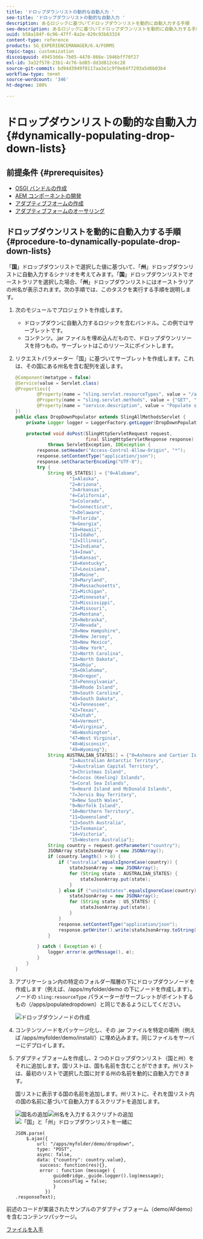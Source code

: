 ```yaml
---
title: 'ドロップダウンリストの動的な自動入力 '
seo-title: 'ドロップダウンリストの動的な自動入力 '
description: あるロジックに基づいてドロップダウンリストを動的に自動入力する手順
seo-description: あるロジックに基づいてドロップダウンリストを動的に自動入力する手順
uuid: b58a184f-6c96-47ff-8a2e-829c93b63324
content-type: reference
products: SG_EXPERIENCEMANAGER/6.4/FORMS
topic-tags: customization
discoiquuid: 49453dda-7b05-4470-866e-1946bff70f27
exl-id: 3a32f578-23b1-4c76-bd85-dd3d812c6c28
source-git-commit: bd94d3949f0117aa3e1c9f0e84f7293a5d6b03b4
workflow-type: tm+mt
source-wordcount: '346'
ht-degree: 100%

---
```


# ドロップダウンリストの動的な自動入力  {#dynamically-populating-drop-down-lists}

## 前提条件 {#prerequisites}

* [OSGI バンドルの作成](https://helpx.adobe.com/experience-manager/using/creating-osgi-bundles-digital-marketing.html)
* [AEM コンポーネントの開発](/help/sites-developing/components.md)
* [アダプティブフオームの作成](/help/forms/using/creating-adaptive-form.md)
* [アダプティブフォームのオーサリング](/help/forms/using/introduction-forms-authoring.md)

## ドロップダウンリストを動的に自動入力する手順 {#procedure-to-dynamically-populate-drop-down-lists}

「**国**」ドロップダウンリストで選択した値に基づいて、「**州**」ドロップダウンリストに自動入力するシナリオを考えてみます。「**国**」ドロップダウンリストでオーストラリアを選択した場合、「**州**」ドロップダウンリストにはオーストラリアの州名が表示されます。次の手順では、このタスクを実行する手順を説明します。

1. 次のモジュールでプロジェクトを作成します。

   * ドロップダウンに自動入力するロジックを含むバンドル。この例ではサーブレットです。
   * コンテンツ。.jar ファイルを埋め込んだもので、ドロップダウンリソースを持つもの。サーブレットはこのリソースにポイントします。

1. リクエストパラメーター「国」に基づいてサーブレットを作成します。これは、その国にある州名を含む配列を返します。

   ```java
   @Component(metatype = false)
   @Service(value = Servlet.class)
   @Properties({
           @Property(name = "sling.servlet.resourceTypes", value = "/apps/populatedropdown"),
           @Property(name = "sling.servlet.methods", value = {"GET", "POST"}),
           @Property(name = "service.description", value = "Populate states dropdown based on country value")
   })
   public class DropDownPopulator extends SlingAllMethodsServlet {
       private Logger logger = LoggerFactory.getLogger(DropDownPopulator.class);
   
       protected void doPost(SlingHttpServletRequest request,
                             final SlingHttpServletResponse response)
               throws ServletException, IOException {
           response.setHeader("Access-Control-Allow-Origin", "*");
           response.setContentType("application/json");
           response.setCharacterEncoding("UTF-8");
           try {
               String US_STATES[] = {"0=Alabama",
                       "1=Alaska",
                       "2=Arizona",
                       "3=Arkansas",
                       "4=California",
                       "5=Colorado",
                       "6=Connecticut",
                       "7=Delaware",
                       "8=Florida",
                       "9=Georgia",
                       "10=Hawaii",
                       "11=Idaho",
                       "12=Illinois",
                       "13=Indiana",
                       "14=Iowa",
                       "15=Kansas",
                       "16=Kentucky",
                       "17=Louisiana",
                       "18=Maine",
                       "19=Maryland",
                       "20=Massachusetts",
                       "21=Michigan",
                       "22=Minnesota",
                       "23=Mississippi",
                       "24=Missouri",
                       "25=Montana",
                       "26=Nebraska",
                       "27=Nevada",
                       "28=New Hampshire",
                       "29=New Jersey",
                       "30=New Mexico",
                       "31=New York",
                       "32=North Carolina",
                       "33=North Dakota",
                       "34=Ohio",
                       "35=Oklahoma",
                       "36=Oregon",
                       "37=Pennsylvania",
                       "38=Rhode Island",
                       "39=South Carolina",
                       "40=South Dakota",
                       "41=Tennessee",
                       "42=Texas",
                       "43=Utah",
                       "44=Vermont",
                       "45=Virginia",
                       "46=Washington",
                       "47=West Virginia",
                       "48=Wisconsin",
                       "49=Wyoming"};
               String AUSTRALIAN_STATES[] = {"0=Ashmore and Cartier Islands",
                       "1=Australian Antarctic Territory",
                       "2=Australian Capital Territory",
                       "3=Christmas Island",
                       "4=Cocos (Keeling) Islands",
                       "5=Coral Sea Islands",
                       "6=Heard Island and McDonald Islands",
                       "7=Jervis Bay Territory",
                       "8=New South Wales",
                       "9=Norfolk Island",
                       "10=Northern Territory",
                       "11=Queensland",
                       "12=South Australia",
                       "13=Tasmania",
                       "14=Victoria",
                       "15=Western Australia"};
               String country = request.getParameter("country");
               JSONArray stateJsonArray = new JSONArray();
               if (country.length() > 0) {
                   if ("australia".equalsIgnoreCase(country)) {
                       stateJsonArray = new JSONArray();
                       for (String state : AUSTRALIAN_STATES) {
                           stateJsonArray.put(state);
                       }
                   } else if ("unitedstates".equalsIgnoreCase(country)) {
                       stateJsonArray = new JSONArray();
                       for (String state : US_STATES) {
                           stateJsonArray.put(state);
                       }
                   }
                   response.setContentType("application/json");
                   response.getWriter().write(stateJsonArray.toString());
               }
   
           } catch ( Exception e) {
               logger.error(e.getMessage(), e);
           }
       }
   }
   ```

1. アプリケーション内の特定のフォルダー階層の下にドロップダウンノードを作成します（例えば、/apps/myfolder/demo の下にノードを作成します）。ノードの `sling:resourceType` パラメーターがサーブレットがポイントするもの（/apps/populatedropdown）と同じであるようにしてください。

   ![ドロップダウンノードの作成](assets/dropdown-node.png)

1. コンテンツノードをパッケージ化し、その .jar ファイルを特定の場所（例えば /apps/myfolder/demo/install/）に埋め込みます。同じファイルをサーバーにデプロイします。
1. アダプティブフォームを作成し、2 つのドロップダウンリスト（国と州）をそれに追加します。国リストは、国も名前を含むことができます。州リストは、最初のリストで選択した国に対する州の名前を動的に自動入力できます。

   国リストに表示する国の名前を追加します。州リストに、それを国リスト内の国の名前に基づいて自動入力するスクリプトを追加します。

   ![国名の追加](assets/country-dropdown.png)![州名を入力するスクリプトの追加](assets/state-dropdown.png)![「国」と「州」ドロップダウンリストを一緒に](assets/2dropdowns.png)

   ```
   JSON.parse(
       $.ajax({
           url: "/apps/myfolder/demo/dropdown",
           type: "POST",
           async: false,
           data: {"country": country.value},
            success: function(res){},
            error : function (message) {  
                 guideBridge._guide.logger().log(message);
                 successFlag = false;
                 }
              })
   .responseText);
   ```

前述のコードが実装されたサンプルのアダプティブフォーム（demo/AFdemo）を含むコンテンツパッケージ。

[ファイルを入手](assets/dropdown-demo-content-1.0.1-snapshot.zip)
